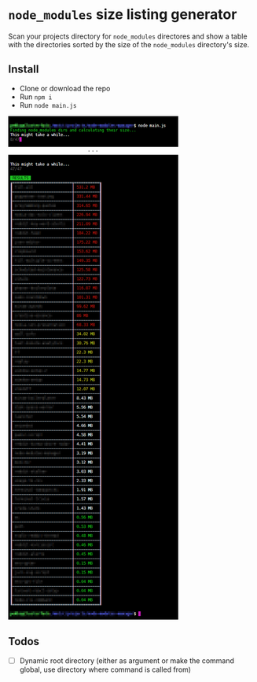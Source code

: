 # `node_modules` size listing generator
Scan your projects directory for `node_modules` directores and show a table with the directories sorted by the size of the `node_modules` directory's size.

## Install
* Clone or download the repo
* Run `npm i`
* Run `node main.js`

![Screenshot](https://github.com/ThePaavero/node-modules-size-report/blob/master/screenshot.png)

## Todos
* [ ] Dynamic root directory (either as argument or make the command global, use directory where command is called from)
